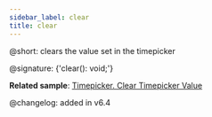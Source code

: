 ```yaml
---
sidebar_label: clear
title: clear
---          
```


@short: clears the value set in the timepicker

@signature: {'clear(): void;'}

**Related sample**: [Timepicker. Clear Timepicker Value](https://snippet.dhtmlx.com/xiazmc27)

@changelog: added in v6.4
